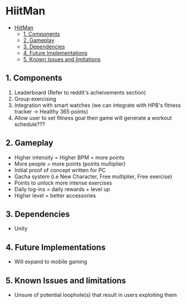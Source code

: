 # HiitMan

- [HiitMan](#hiitman)
  - [1. Components](#1-components)
  - [2. Gameplay](#2-gameplay)
  - [3. Dependencies](#3-dependencies)
  - [4. Future Implementations](#4-future-implementations)
  - [5. Known Issues and limitations](#5-known-issues-and-limitations)

## 1. Components

1. Leaderboard (Refer to reddit's acheivements section)
2. Group exercising
3. Integration with smart watches (we can integrate with HPB's fitness tracker -> Healthy 365 points)
4. Allow user to set fitness goal then game will generate a workout schedule???

## 2. Gameplay

- Higher intensity = Higher BPM = more points
- More people = more points (points multiplier)
- Initial proof of concept written for PC
- Gacha system (i.e New Character, Free multiplier, Free exercise)
- Points to unlock more intense exercises
- Daily log-ins = daily rewards + level up
- Higher level = better accessories

## 3. Dependencies

- Unity

## 4. Future Implementations

- Will expand to mobile gaming

## 5. Known Issues and limitations

- Unsure of potential loophole(s) that result in users exploiting them
